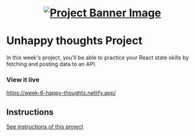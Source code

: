 <h1 align="center">
  <a href="">
    <img src="/src/assets/happy-thoughts.svg" alt="Project Banner Image">
  </a>
</h1>

# Unhappy thoughts Project

In this week's project, you'll be able to practice your React state skills by fetching and posting data to an API.

### View it live

https://week-6-happy-thoughts.netlify.app/

## Instructions

<a href="instructions.md">
   See instructions of this project
  </a>
